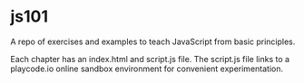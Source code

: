 # js101

A repo of exercises and examples to teach JavaScript from basic principles.

Each chapter has an index.html and script.js file.  The script.js file links to a playcode.io online sandbox environment for convenient experimentation.


